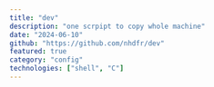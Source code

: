 ```yaml
---
title: "dev"
description: "one scrpipt to copy whole machine"
date: "2024-06-10"
github: "https://github.com/nhdfr/dev"
featured: true
category: "config"
technologies: ["shell", "C"]
---
```


